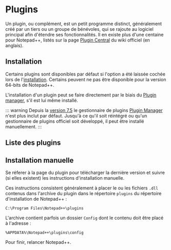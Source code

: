 # Plugins

Un plugin, ou complément, est un petit programme distinct, généralement créé par un tiers ou un groupe de bénévoles, qui se rajoute au logiciel principal afin d'étendre ses fonctionnalités. Il en existe plus d'une centaine pour Notepad++, listés sur la page [Plugin Central](http://docs.notepad-plus-plus.org/index.php?title=Plugin_Central) du wiki officiel (en anglais).

## Installation

Certains plugins sont disponibles par défaut si l'option a été laissée cochée lors de l'[installation](installation.md). Certains peuvent ne pas être disponible pour la version 64-bits de Notepad++.

L'installation d'un plugin peut se faire directement par le biais du [Plugin manager](plugins/plugin-manager.md), s'il est lui même installé.

::: warning 
Depuis la [version 7.5](historique-des-versions.md) le gestionnaire de plugins [Plugin Manager](plugins/plugin-manager.md) n'est plus inclut par défaut. Jusqu'à ce qu'il soit réintégré ou qu'un gestionnaire de plugins officiel soit développé, il peut être installé manuellement.
:::

## Liste des plugins

<PluginList :columns="{name: 'Plugin', desc: 'Description', date: 'Création'}"/>

## Installation manuelle

Se réferer à la page du plugin pour télécharger la dernière version et suivre (si elles existent) les instructions d'installation manuelle.

Ces instructions consistent généralement à placer le ou les fichiers `.dll` contenus dans l'archive du plugin dans le répertoire `plugins` du répertoire d'installation de Notepad++ :

    C:\Program Files\Notepad++\plugins

L'archive contient parfois un dossier `Config` dont le contenu doit être placé à l'adresse :

    %APPDATA%\Notepad++\plugins\config

Pour finir, relancer Notepad++.
